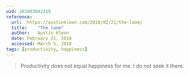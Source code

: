 ```yaml
---
uid: 201803042219
reference:
  url:	https://austinkleon.com/2018/02/21/the-loom/
  title:	"The loom"
  author:	Austin Kleon
  date:	February 21, 2018
  accessed:	March 5, 2018
tags: [productivity, happiness]
---
```


> Productivity does not equal happiness for me. I do not seek it there.